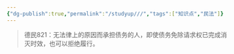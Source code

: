 ```yaml
---
{"dg-publish":true,"permalink":"/studyup///","tags":["知识点","民法"]}
---
```


>德民821：无法律上的原因而承担债务的人，即使债务免除请求权已完成消灭时效，也可以拒绝履行。


